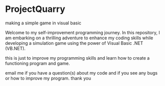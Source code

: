 # ProjectQuarry
making a simple game in visual basic

Welcome to my self-improvement programming journey. In this repository, I am embarking on a thrilling adventure to enhance my coding skills while developing a simulation game using the power of Visual Basic .NET (VB.NET).

this is just to improve my programming skills and learn how to create a functioning program and game.

email me if you have a question(s) about my code and if you see any bugs or how to improve my program.
thank you
